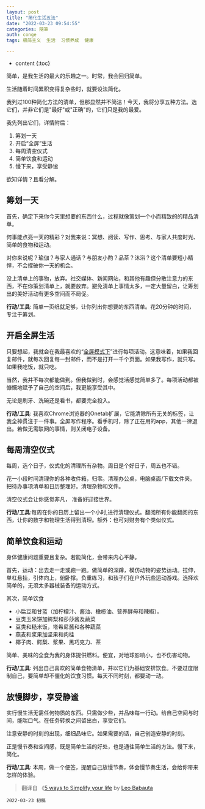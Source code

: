 ```yaml
---
layout: post
title: "简化生活五法"
date: "2022-03-23 09:54:55"
categories: 隨筆
auth: conge
tags: 极简主义  生活  习惯养成  健康

---
```

* content
{:toc}



简单，是我生活的最大的乐趣之一。时常，我会回归简单。

生活随着时间累积变得复杂些时，就要设法简化。

我列过100种简化方法的清单，但那显然并不简洁！今天，我将分享五种方法。选它们，并非它们是"最好"或"正确"的，它们只是我的最爱。

我先列出它们，详情附后：

1. 筹划一天
2. 开启“全屏”生活
3. 每周清空仪式
4. 简单饮食和运动
5. 慢下来，享受静谧

欲知详情？且看分解。





## 筹划一天

首先，确定下来你今天里想要的东西什么，过程就像策划一个小而精致的的精品清单。

何事能点亮一天的精彩？对我来说：冥想、阅读、写作、思考、与家人共度时光、简单的食物和运动。

对你来说呢？瑜伽？与家人通话？与朋友小酌？品茶？沐浴？这个清单要短小精悍，不会撑破你一天的机会。

没上清单上的事物，放弃。社交媒体、新闻网站，和其他有趣但分散注意力的东西，不在你策划清单上，就要放弃。避免清单上事情太多，一定大量留白，让筹划出的美好活动有更多空间而不局促。

__行动/工具__: 简单一页纸就足够，让你列出你想要的东西清单。花20分钟的时间，专注于筹划。


## 开启全屏生活

只要想起，我就会在我最喜欢的“[全屏模式下]()”进行每项活动。这意味着，如果我回复邮件，就每次回复每一封邮件，而不是打开一千个页面。如果我写作，就只写。如果我吃饭，就只吃。

当然，我并不每次都能做到。但我做到时，会感觉活感觉简单多了。每项活动都被慷慨地赋予了自己的空间后，我更能享受其中。

无论是刷牙、洗碗还是看书，都要完全投入。

__行动/工具__: 我喜欢Chrome浏览器的Onetab扩展，它能清除所有无关的标签，让我全神贯注于一件事。全屏写作程序。看手机时，除了正在用的app，其他一律退出。若做无需联网的事情，则关闭电子设备。

## 每周清空仪式

每周，选个日子，仪式化的清理所有杂物。周日是个好日子，周五也不错。

花一小段时间清理你的各种收件箱，归零。清理办公桌，电脑桌面/下载文件夹。把待办事项清单和日历整理好。清理杂物和文件。

清空仪式会让你感觉非凡， 准备好迎接世界。

__行动/工具__:每周在你的日历上留出一个小时,进行清理仪式。翻阅所有你能翻阅的东西，让你的数字和物理生活得到清理。额外：也可对财务有个类似仪式。

## 简单饮食和运动

身体健康问题重要且复杂。若能简化，会带来内心平静。

首先，运动：出去走一走或跑一跑。做简单的深蹲，模仿动物的姿势运动。拉伸，单杠悬挂，引体向上，俯卧撑。负重练习，和孩子们在户外玩些运动游戏。选择欢简单的，无须太多器械装备的运动方式。

其次，简单饮食

* 小扁豆和甘蓝（加柠檬汁、酱油、橄榄油、营养酵母和辣椒）。
* 豆类玉米饼加鳄梨和莎莎酱及蔬菜
* 豆类和糙米饭，塔希尼酱和各种蔬菜
* 燕麦和浆果加坚果和肉桂
* 椰子肉、鳄梨、浆果、黑巧克力、茶

简单、美味的全食为我的身体提供燃料。便宜，对地球影响小，也不伤害动物。

__行动/工具__: 列出自己喜欢的简单食物清单，并以它们为基础安排饮食。不要过度限制自己，要简单却不僵化的饮食习惯。每天不同时刻，都要动一动。

## 放慢脚步，享受静谧

实行慢生活无需任何物质的东西。只需做少些，并品味每一行动。给自己空间与时间，能喘口气。在任务转换之间留出白，享受它们。

注意安静的时刻的出现，细细品味它。如果需要的话，自己创造安静的时刻。

正是慢节奏和空间感，既是简单生活的好处，也是通往简单生活的方法。慢下来，简化。

__行动/工具__: 本周，做一个便签，提醒自己放慢节奏，体会慢节奏生活，会给你带来怎样的体验。

> 翻译自 《[5 ways to Simplify your life](https://zenhabits.net/simplify5/) by [Leo Babauta](https://leobabauta.com/)

```
2022-03-23 初稿
```
